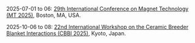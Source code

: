 2025-07-01 to 06: [29th International Conference on Magnet Technology (MT 2025)](https://mt29-conf.org/), Boston, MA, USA.

2025-10-06 to 08: [22nd International Workshop on the Ceramic Breeder Blanket Interactions (CBBI 2025)](https://indico.nifs.ac.jp/event/17/), Kyoto, Japan.

